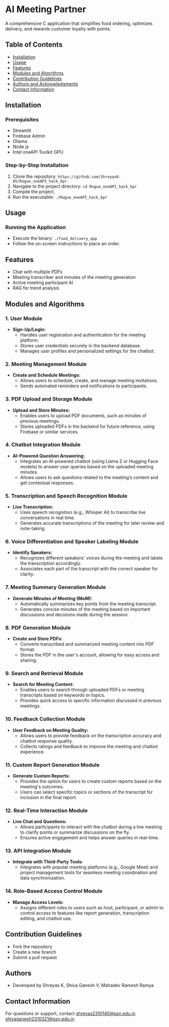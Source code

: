 
# AI Meeting Partner

A comprehensive C application that simplifies food ordering, optimizes delivery, and rewards customer loyalty with points.
## Table of Contents
- [Installation](#installation)
- [Usage](#usage)
- [Features](#features)
- [Modules and Algorithms](#modules-and-algorithms)
- [Contribution Guidelines](#contribution-guidelines)
- [Authors and Acknowledgments](#authors-and-acknowledgments)
- [Contact Information](#contact-information)

## Installation
### Prerequisites
- Streamlit
- Firebase Admin
- Ollama
- Node js
- Intel oneAPI Toolkit GPU

### Step-by-Step Installation
1. Clone the repository: `https://github.com/ShreyasK-05/Rogue_oneAPI_hack_kpr`
2. Navigate to the project directory: `cd Rogue_oneAPI_hack_kpr`
3. Compile the project.
4. Run the executable: `./Rogue_oneAPI_hack_kpr`

## Usage
### Running the Application
- Execute the binary: `./food_delivery_app`
- Follow the on-screen instructions to place an order.

## Features
- Chat with multiple PDFs
- Meeting transcriber and minutes of the meeting generation
- Active meeting participant AI
- RAG for trend analysis

## Modules and Algorithms
### 1. User Module
- **Sign-Up/Login:**
  - Handles user registration and authentication for the meeting platform.
  - Stores user credentials securely in the backend database.
  - Manages user profiles and personalized settings for the chatbot.

### 2. Meeting Management Module
- **Create and Schedule Meetings:**
  - Allows users to schedule, create, and manage meeting invitations.
  - Sends automated reminders and notifications to participants.

### 3. PDF Upload and Storage Module
- **Upload and Store Minutes:**
  - Enables users to upload PDF documents, such as minutes of previous meetings.
  - Stores uploaded PDFs in the backend for future reference, using Firebase or similar services.

### 4. Chatbot Integration Module
- **AI-Powered Question Answering:**
  - Integrates an AI-powered chatbot (using Llama 2 or Hugging Face models) to answer user queries based on the uploaded meeting minutes.
  - Allows users to ask questions related to the meeting’s content and get contextual responses.

### 5. Transcription and Speech Recognition Module
- **Live Transcription:**
  - Uses speech recognition (e.g., Whisper AI) to transcribe live conversations in real time.
  - Generates accurate transcriptions of the meeting for later review and note-taking.

### 6. Voice Differentiation and Speaker Labeling Module
- **Identify Speakers:**
  - Recognizes different speakers' voices during the meeting and labels the transcription accordingly.
  - Associates each part of the transcript with the correct speaker for clarity.

### 7. Meeting Summary Generation Module
- **Generate Minutes of Meeting (MoM):**
  - Automatically summarizes key points from the meeting transcript.
  - Generates concise minutes of the meeting based on important discussions and decisions made during the session.

### 8. PDF Generation Module
- **Create and Store PDFs:**
  - Converts transcribed and summarized meeting content into PDF format.
  - Stores the PDF in the user's account, allowing for easy access and sharing.

### 9. Search and Retrieval Module
- **Search for Meeting Content:**
  - Enables users to search through uploaded PDFs or meeting transcripts based on keywords or topics.
  - Provides quick access to specific information discussed in previous meetings.

### 10. Feedback Collection Module
- **User Feedback on Meeting Quality:**
  - Allows users to provide feedback on the transcription accuracy and chatbot response quality.
  - Collects ratings and feedback to improve the meeting and chatbot experience.

### 11. Custom Report Generation Module
- **Generate Custom Reports:**
  - Provides the option for users to create custom reports based on the meeting's outcomes.
  - Users can select specific topics or sections of the transcript for inclusion in the final report.

### 12. Real-Time Interaction Module
- **Live Chat and Questions:**
  - Allows participants to interact with the chatbot during a live meeting to clarify points or summarize discussions on the fly.
  - Ensures active engagement and helps answer queries in real-time.

### 13. API Integration Module
- **Integrate with Third-Party Tools:**
  - Integrates with popular meeting platforms (e.g., Google Meet) and project management tools for seamless meeting coordination and data synchronization.

### 14. Role-Based Access Control Module
- **Manage Access Levels:**
  - Assigns different roles to users such as host, participant, or admin to control access to features like report generation, transcription editing, and chatbot use.

## Contribution Guidelines
- Fork the repository
- Create a new branch
- Submit a pull request

## Authors
- Developed by Shreyas K, Shiva Ganesh V, Mahadev Ramesh Ramya

## Contact Information
For questions or support, contact shreyas2310140@ssn.edu.in shivaganesh2310321@ssn.edu.in







